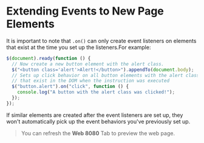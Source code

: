 # Extending Events to New Page Elements

It is important to note that `.on()` can only create event listeners on elements that exist at the time you set up the listeners.For example:

```js
$(document).ready(function () {
  // Now create a new button element with the alert class.
  $("<button class='alert'>Alert!</button>").appendTo(document.body);
  // Sets up click behavior on all button elements with the alert class
  // that exist in the DOM when the instruction was executed
  $("button.alert").on("click", function () {
    console.log("A button with the alert class was clicked!");
  });
});
```

If similar elements are created after the event listeners are set up, they won't automatically pick up the event behaviors you've previously set up.

> You can refresh the **Web 8080** Tab to preview the web page.
